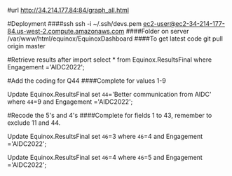 #url
http://34.214.177.84:84/graph_all.html

#Deployment
####ssh
ssh -i ~/.ssh/devs.pem ec2-user@ec2-34-214-177-84.us-west-2.compute.amazonaws.com
####Folder on server
/var/www/html/equinox/EquinoxDashboard
####To get latest code
git pull origin master

#Retrieve results after import
select * from Equinox.ResultsFinal where Engagement ='AIDC2022';

#Add the coding for Q44
####Complete for values 1-9

Update Equinox.ResultsFinal
set `44`='Better communication from AIDC'
where `44`=9
and Engagement ='AIDC2022';

#Recode the 5's and 4's
####Complete for fields 1 to 43, remember to exclude 11 and 44.

Update Equinox.ResultsFinal
set `46`=3
where `46`=4
and Engagement ='AIDC2022';

Update Equinox.ResultsFinal
set `46`=4
where `46`=5
and Engagement ='AIDC2022';